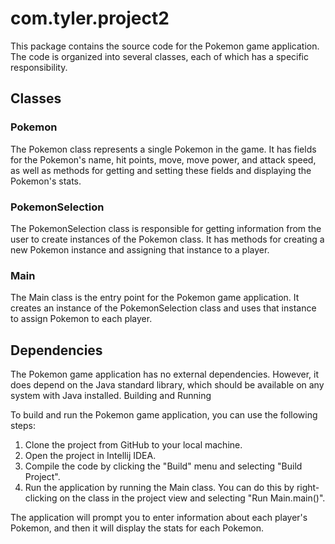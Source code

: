 # com.tyler.project2

This package contains the source code for the Pokemon game application. The code is organized into several classes, each of which has a specific responsibility.
## Classes
### Pokemon

The Pokemon class represents a single Pokemon in the game. It has fields for the Pokemon's name, hit points, move, move power, and attack speed, as well as methods for getting and setting these fields and displaying the Pokemon's stats.
### PokemonSelection

The PokemonSelection class is responsible for getting information from the user to create instances of the Pokemon class. It has methods for creating a new Pokemon instance and assigning that instance to a player.
### Main

The Main class is the entry point for the Pokemon game application. It creates an instance of the PokemonSelection class and uses that instance to assign Pokemon to each player.
## Dependencies

The Pokemon game application has no external dependencies. However, it does depend on the Java standard library, which should be available on any system with Java installed.
Building and Running

To build and run the Pokemon game application, you can use the following steps:

1. Clone the project from GitHub to your local machine.
2. Open the project in Intellij IDEA.
3. Compile the code by clicking the "Build" menu and selecting "Build Project".
4. Run the application by running the Main class. You can do this by right-clicking on the class in the project view and selecting "Run Main.main()".

The application will prompt you to enter information about each player's Pokemon, and then it will display the stats for each Pokemon.